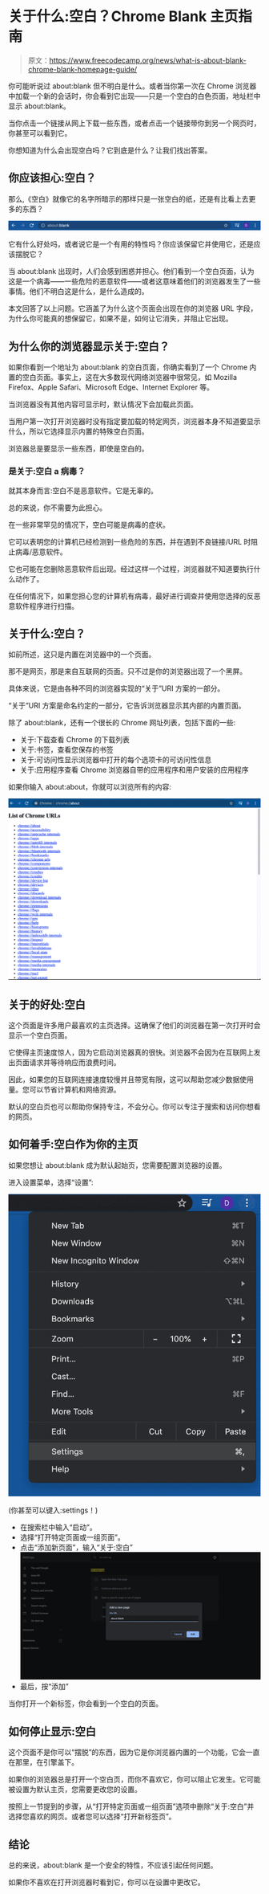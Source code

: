 # 关于什么:空白？Chrome Blank 主页指南

> 原文：<https://www.freecodecamp.org/news/what-is-about-blank-chrome-blank-homepage-guide/>

你可能听说过 about:blank 但不明白是什么。或者当你第一次在 Chrome 浏览器中加载一个新的会话时，你会看到它出现——只是一个空白的白色页面，地址栏中显示 about:blank。

当你点击一个链接从网上下载一些东西，或者点击一个链接带你到另一个网页时，你甚至可以看到它。

你想知道为什么会出现空白吗？它到底是什么？让我们找出答案。

## 你应该担心:空白？

那么,《空白》就像它的名字所暗示的那样只是一张空白的纸，还是有比看上去更多的东西？

![Screenshot-2021-07-21-at-1.43.36-PM](img/7cbbfcfe5dc4619fc24c2a35c8152a84.png)

它有什么好处吗，或者说它是一个有用的特性吗？你应该保留它并使用它，还是应该摆脱它？

当 about:blank 出现时，人们会感到困惑并担心。他们看到一个空白页面，认为这是一个病毒——一些危险的恶意软件——或者这意味着他们的浏览器发生了一些事情。他们不明白这是什么，是什么造成的。

本文回答了以上问题。它涵盖了为什么这个页面会出现在你的浏览器 URL 字段，为什么你可能真的想保留它，如果不是，如何让它消失，并阻止它出现。

## 为什么你的浏览器显示关于:空白？

如果你看到一个地址为 about:blank 的空白页面，你确实看到了一个 Chrome 内置的空白页面。事实上，这在大多数现代网络浏览器中很常见，如 Mozilla Firefox、Apple Safari、Microsoft Edge、Internet Explorer 等。

当浏览器没有其他内容可显示时，默认情况下会加载此页面。

当用户第一次打开浏览器时没有指定要加载的特定网页，浏览器本身不知道要显示什么，所以它选择显示内置的特殊空白页面。

浏览器总是要显示一些东西，即使是空白的。

### 是关于:空白 a 病毒？

就其本身而言:空白不是恶意软件。它是无辜的。

总的来说，你不需要为此担心。

在一些非常罕见的情况下，空白可能是病毒的症状。

它可以表明您的计算机已经检测到一些危险的东西，并在遇到不良链接/URL 时阻止病毒/恶意软件。

它也可能在您删除恶意软件后出现。经过这样一个过程，浏览器就不知道要执行什么动作了。

在任何情况下，如果您担心您的计算机有病毒，最好进行调查并使用您选择的反恶意软件程序进行扫描。

## 关于什么:空白？

如前所述，这只是内置在浏览器中的一个页面。

那不是网页，那是来自互联网的页面。只不过是你的浏览器出现了一个黑屏。

具体来说，它是由各种不同的浏览器实现的“关于”URI 方案的一部分。

“关于”URI 方案是命名约定的一部分，它告诉浏览器显示其内部的内置页面。

除了 about:blank，还有一个很长的 Chrome 网址列表，包括下面的一些:

*   关于:下载查看 Chrome 的下载列表
*   关于:书签，查看您保存的书签
*   关于:可访问性显示浏览器中打开的每个选项卡的可访问性信息
*   关于:应用程序查看 Chrome 浏览器自带的应用程序和用户安装的应用程序

如果你输入 about:about，你就可以浏览所有的内容:

![Screenshot-2021-07-21-at-1.52.54-PM](img/8705fb47206180e1d16ac5375a62f891.png)

## 关于的好处:空白

这个页面是许多用户最喜欢的主页选择。这确保了他们的浏览器在第一次打开时会显示一个空白页面。

它使得主页速度惊人，因为它启动浏览器真的很快。浏览器不会因为在互联网上发出页面请求并等待响应而浪费时间。

因此，如果您的互联网连接速度较慢并且带宽有限，这可以帮助您减少数据使用量。您可以节省计算机和网络资源。

默认的空白页也可以帮助你保持专注，不会分心。你可以专注于搜索和访问你想看的网页。

## 如何着手:空白作为你的主页

如果您想让 about:blank 成为默认起始页，您需要配置浏览器的设置。

进入设置菜单，选择“设置”:

![Screenshot-2021-07-21-at-2.00.05-PM](img/0a518ea3d59f1cd522e776745d3fd128.png)

(你甚至可以键入:settings！)

*   在搜索栏中输入“启动”。
*   选择“打开特定页面或一组页面”。
*   点击“添加新页面”，输入“关于:空白”
    ![Screenshot-2021-07-21-at-2.06.29-PM](img/a1515fc233768b6c8f6cc3e7e1b44409.png)
*   最后，按“添加”

当你打开一个新标签，你会看到一个空白的页面。

## 如何停止显示:空白

这个页面不是你可以“摆脱”的东西，因为它是你浏览器内置的一个功能，它会一直在那里，在引擎盖下。

如果你的浏览器总是打开一个空白页，而你不喜欢它，你可以阻止它发生。它可能被设置为默认主页，您需要更改您的设置。

按照上一节提到的步骤，从“打开特定页面或一组页面”选项中删除“关于:空白”并选择您喜欢的网页。或者您可以选择“打开新标签页”。

## 结论

总的来说，about:blank 是一个安全的特性，不应该引起任何问题。

如果你不喜欢在打开浏览器时看到它，你可以在设置中更改它。